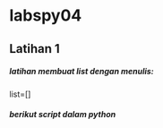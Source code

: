 # labspy04
## Latihan 1
##### latihan membuat list dengan menulis:
list=[]

##### berikut script dalam python
